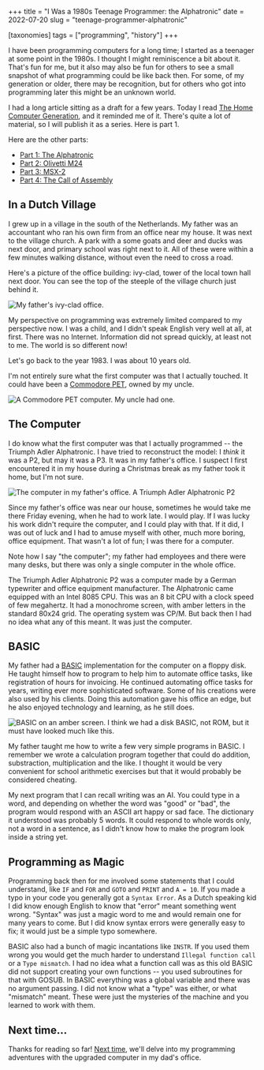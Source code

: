 +++
title = "I Was a 1980s Teenage Programmer: the Alphatronic"
date = 2022-07-20
slug = "teenage-programmer-alphatronic"

[taxonomies]
tags = ["programming", "history"]
+++

I have been programming computers for a long time; I started as a
teenager at some point in the 1980s. I thought I might reminiscence a
bit about it. That's fun for me, but it also may also be fun for others
to see a small snapshot of what programming could be like back then. For
some, of my generation or older, there may be recognition, but for
others who got into programming later this might be an unknown world.

<!-- more -->

I had a long article sitting as a draft for a few years. Today I read
[The Home Computer Generation](https://www.datagubbe.se/hcg/), and it
reminded me of it. There's quite a lot of material, so I will publish it
as a series. Here is part 1.

Here are the other parts:

- [Part 1: The Alphatronic](@/posts/teenage-programmer-alphatronic.md)
- [Part 2: Olivetti M24](@/posts/teenage-programmer-olivetti-m24.md)
- [Part 3: MSX-2](@/posts/teenage-programmer-msx2.md)
- [Part 4: The Call of Assembly](@posts/teenage-programmer-call-of-assembly.md)

## In a Dutch Village

I grew up in a village in the south of the Netherlands. My father was an
accountant who ran his own firm from an office near my house. It was
next to the village church. A park with a some goats and deer and ducks
was next door, and primary school was right next to it. All of these
were within a few minutes walking distance, without even the need to
cross a road.

Here's a picture of the office building: ivy-clad, tower of the local
town hall next door. You can see the top of the steeple of the village
church just behind it.

![My father's ivy-clad office.](/img/office.jpg)

My perspective on programming was extremely limited compared to my
perspective now. I was a child, and I didn't speak English very well at
all, at first. There was no Internet. Information did not spread
quickly, at least not to me. The world is so different now!

Let's go back to the year 1983. I was about 10 years old.

I'm not entirely sure what the first computer was that I actually
touched. It could have been a [Commodore
PET](https://en.wikipedia.org/wiki/Commodore_PET), owned by my uncle.

![A Commodore PET computer. My uncle had one.](/img/commodore-pet.jpg)

## The Computer

I do know what the first computer was that I actually programmed -- the
Triumph Adler Alphatronic. I have tried to reconstruct the model: I
_think_ it was a P2, but may it was a P3. It was in my father's office.
I suspect I first encountered it in my house during a Christmas break as
my father took it home, but I'm not sure.

![The computer in my father's office. A Triumph Adler Alphatronic P2](/img/triumph-adler-alphatronic.jpg)

Since my father's office was near our house, sometimes he would take me
there Friday evening, when he had to work late. I would play. If I was
lucky his work didn't require the computer, and I could play with that.
If it did, I was out of luck and I had to amuse myself with other, much
more boring, office equipment. That wasn't a lot of fun; I was there for
a computer.

Note how I say "the computer"; my father had employees and there were
many desks, but there was only a single computer in the whole office.

The Triumph Adler Alphatronic P2 was a computer made by a German
typewriter and office equipment manufacturer. The Alphatronic came
equipped with an Intel 8085 CPU. This was an 8 bit CPU with a clock
speed of few megahertz. It had a monochrome screen, with amber letters
in the standard 80x24 grid. The operating system was CP/M. But back then
I had no idea what any of this meant. It was just the computer.

## BASIC

My father had a [BASIC](https://en.wikipedia.org/wiki/BASIC)
implementation for the computer on a floppy disk. He taught himself how
to program to help him to automate office tasks, like registration of
hours for invoicing. He continued automating office tasks for years,
writing ever more sophisticated software. Some of his creations were
also used by his clients. Doing this automation gave his office an edge,
but he also enjoyed technology and learning, as he still does.

![BASIC on an amber screen. I think we had a disk BASIC, not
ROM, but it must have looked much like this.](/img/amber-screen.jpg)

My father taught me how to write a few very simple programs in BASIC. I
remember we wrote a calculation program together that could do addition,
substraction, multiplication and the like. I thought it would be very
convenient for school arithmetic exercises but that it would probably be
considered cheating.

My next program that I can recall writing was an AI. You could type in a
word, and depending on whether the word was "good" or "bad", the program
would respond with an ASCII art happy or sad face. The dictionary it
understood was probably 5 words. It could respond to whole words only,
not a word in a sentence, as I didn't know how to make the program look
inside a string yet.

## Programming as Magic

Programming back then for me involved some statements that I could
understand, like `IF` and `FOR` and `GOTO` and `PRINT` and `A = 10`. If
you made a typo in your code you generally got a `Syntax Error`. As a
Dutch speaking kid I did know enough English to know that "error" meant
something went wrong. "Syntax" was just a magic word to me and would
remain one for many years to come. But I did know syntax errors were
generally easy to fix; it would just be a simple typo somewhere.

BASIC also had a bunch of magic incantations like `INSTR`. If you used
them wrong you would get the much harder to understand
`Illegal function call` or a `Type mismatch`. I had no idea what a
function call was as this old BASIC did not support creating your own
functions -- you used subroutines for that with
<span class="title-ref">GOSUB</span>. In BASIC everything was a global
variable and there was no argument passing. I did not know what a "type"
was either, or what "mismatch" meant. These were just the mysteries of
the machine and you learned to work with them.

## Next time...

Thanks for reading so far! [Next
time](@/posts/teenage-programmer-olivetti-m24.md), we'll delve into my
programming adventures with the upgraded computer in my dad's office.
